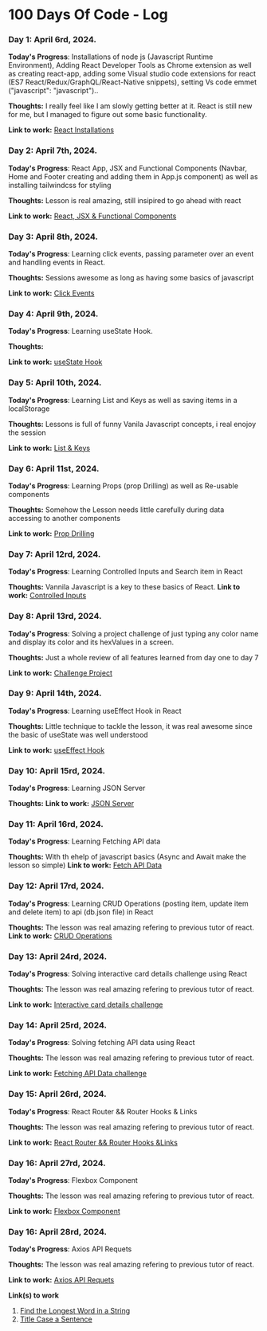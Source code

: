# 100 Days Of Code - Log

<!-- Day one of 100DaysOfCode -->
### Day 1: April 6rd, 2024.
**Today's Progress**: Installations of node js (Javascript Runtime Environment), Adding React Developer Tools as Chrome extension as well as creating react-app, adding some Visual studio code extensions for react (ES7 React/Redux/GraphQL/React-Native snippets), setting Vs code emmet ("javascript": "javascript")..

**Thoughts:** I really feel like I am slowly getting better at it. React is still new for me, but I managed to figure out some basic functionality.

**Link to work:** [React Installations](Day1/Day1.md)


<!-- Day two of 100DaysOfCode -->
### Day 2: April 7th, 2024.

**Today's Progress**: React App, JSX and Functional Components (Navbar, Home and Footer creating and adding them in App.js component) as well as installing tailwindcss for styling

**Thoughts:** Lesson is real amazing, still insipired to go ahead with react

**Link to work:** [React, JSX & Functional Components](Day2/Day2.md)


<!-- Day three of 100DaysOfCode -->
### Day 3: April 8th, 2024.

**Today's Progress**: Learning click events, passing parameter over an event and handling events in React.

**Thoughts:** Sessions awesome as long as having some basics of javascript

**Link to work:** [Click Events](Day3/Day3.md)
    
<!-- Day four of 100DaysOfCode -->
### Day 4: April 9th, 2024.

**Today's Progress**: Learning useState Hook.

**Thoughts:** 

**Link to work:** [useState Hook](Day4/Day4.md)


<!-- Day five of 100DaysOfCode -->
### Day 5: April 10th, 2024.

**Today's Progress**: Learning List and Keys as well as saving items in a localStorage

**Thoughts:** Lessons is full of funny Vanila Javascript concepts, i real enojoy the session

**Link to work:** [List & Keys](Day5/Day5.md)


<!-- Day six of 100DaysOfCode -->
### Day 6: April 11st, 2024.

**Today's Progress**: Learning Props (prop Drilling) as well as Re-usable components

**Thoughts:** Somehow the Lesson needs little carefully during data accessing to another components 

**Link to work:** [Prop Drilling](Day6/Day6.md)


<!-- Day seven of 100DaysOfCode -->
### Day 7: April 12rd, 2024.

**Today's Progress**: Learning Controlled Inputs and Search item in React

**Thoughts:** Vannila Javascript is a key to these basics of React.
**Link to work:** [Controlled Inputs](Day7/Day7.md)


<!-- Day eight of 100DaysOfCode -->
### Day 8: April 13rd, 2024.

**Today's Progress**: Solving a project challenge of just typing any color name and display its color and its hexValues in a screen.

**Thoughts:** Just a whole review of all features learned from day one to day 7 

**Link to work:** [Challenge Project](Day8/Day8.md)


<!-- Day nine of 100DaysOfCode -->
### Day 9: April 14th, 2024.

**Today's Progress**: Learning useEffect Hook in React

**Thoughts:** Little technique to tackle the lesson, it was real awesome since the basic of useState was well understood

**Link to work:** [useEffect Hook](Day9/Day9.md)


<!-- Day ten of 100DaysOfCode -->
### Day 10: April 15rd, 2024.

**Today's Progress**: Learning JSON Server

**Thoughts:** 
**Link to work:** [JSON Server](Day10/Day10.md)


<!-- Day eleven of 100DaysOfCode -->
### Day 11: April 16rd, 2024.

**Today's Progress**: Learning Fetching API data

**Thoughts:** With th ehelp of javascript basics (Async and Await make the lesson so simple)
**Link to work:** [Fetch API Data](Day11/Day11.md)


<!-- Day twelve of 100DaysOfCode -->
### Day 12: April 17rd, 2024.

**Today's Progress**: Learning CRUD Operations (posting item, update item and delete item) to api (db.json file) in React

**Thoughts:** The lesson was real amazing refering to previous tutor of react.
**Link to work:** [CRUD Operations](Day12/Day12.md)


<!-- Day thirteen of 100DaysOfCode -->
### Day 13: April 24rd, 2024.

**Today's Progress**: Solving interactive card details challenge using React

**Thoughts:** The lesson was real amazing refering to previous tutor of react.

**Link to work:** [Interactive card details challenge](Day13/Day13.md)


<!-- Day forteen of 100DaysOfCode -->
### Day 14: April 25rd, 2024.

**Today's Progress**: Solving fetching API data using React

**Thoughts:** The lesson was real amazing refering to previous tutor of react.

**Link to work:** [Fetching API Data challenge](Day14/Day14.md)


<!-- Day fifteen of 100DaysOfCode -->
### Day 15: April 26rd, 2024.

**Today's Progress**: React Router && Router Hooks & Links

**Thoughts:** The lesson was real amazing refering to previous tutor of react.

**Link to work:** [React Router && Router Hooks &Links](Day15/Day15.md)


<!-- Day sixteen of 100DaysOfCode -->
### Day 16: April 27rd, 2024.

**Today's Progress**: Flexbox Component

**Thoughts:** The lesson was real amazing refering to previous tutor of react.

**Link to work:** [Flexbox Component](Day16/Day16.md)


<!-- Day seventeen of 100DaysOfCode -->
### Day 16: April 28rd, 2024.

**Today's Progress**: Axios API Requets

**Thoughts:** The lesson was real amazing refering to previous tutor of react.

**Link to work:** [Axios API Requets](Day17/Day17.md)


**Link(s) to work**
1. [Find the Longest Word in a String](https://www.freecodecamp.com/challenges/find-the-longest-word-in-a-string)
2. [Title Case a Sentence](https://www.freecodecamp.com/challenges/title-case-a-sentence)
